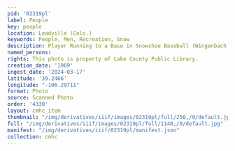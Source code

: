```yaml
---
pid: '02319pl'
label: People
key: people
location: Leadville (Colo.)
keywords: People, Men, Recreation, Snow
description: Player Running to a Base in Snowshoe Baseball (Wingenbach Collection)
named_persons: 
rights: This photo is property of Lake County Public Library.
creation_date: '1969'
ingest_date: '2024-03-17'
latitude: '39.2466'
longitude: "-106.29711"
format: Photo
source: Scanned Photo
order: '4330'
layout: cmhc_item
thumbnail: "/img/derivatives/iiif/images/02319pl/full/250,/0/default.jpg"
full: "/img/derivatives/iiif/images/02319pl/full/1140,/0/default.jpg"
manifest: "/img/derivatives/iiif/02319pl/manifest.json"
collection: cmhc
---
```

